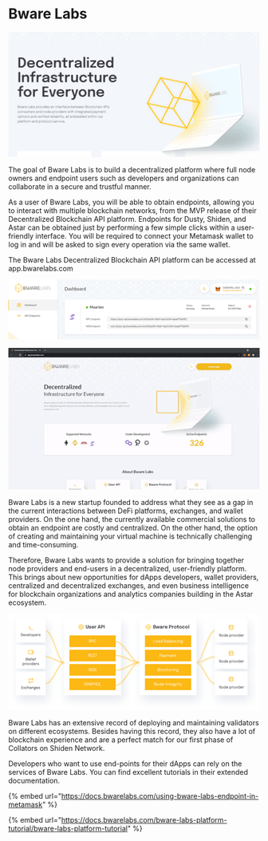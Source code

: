 # Bware Labs

![](../.gitbook/assets/bwarelabs.png)

The goal of Bware Labs is to build a decentralized platform where full node owners and endpoint users such as developers and organizations can collaborate in a secure and trustful manner.

As a user of Bware Labs, you will be able to obtain endpoints, allowing you to interact with multiple blockchain networks, from the MVP release of their Decentralized Blockchain API platform. Endpoints for Dusty, Shiden, and Astar can be obtained just by performing a few simple clicks within a user-friendly interface. You will be required to connect your Metamask wallet to log in and will be asked to sign every operation via the same wallet.

The Bware Labs Decentralized Blockchain API platform can be accessed at app.bwarelabs.com

![End-points for Dusty](../.gitbook/assets/1_stoie4xne5w_agoi2ry3fq.png)

![Demo Creating end-point for Dusty](../.gitbook/assets/1_fphi5vlr3g8hoqxtd1-l1a.gif)

Bware Labs is a new startup founded to address what they see as a gap in the current interactions between DeFi platforms, exchanges, and wallet providers. On the one hand, the currently available commercial solutions to obtain an endpoint are costly and centralized. On the other hand, the option of creating and maintaining your virtual machine is technically challenging and time-consuming.

Therefore, Bware Labs wants to provide a solution for bringing together node providers and end-users in a decentralized, user-friendly platform. This brings about new opportunities for dApps developers, wallet providers, centralized and decentralized exchanges, and even business intelligence for blockchain organizations and analytics companies building in the Astar ecosystem.

![Architecture Bware Labs](../.gitbook/assets/1_ctzyeangucyzjw4whykxbw.png)

Bware Labs has an extensive record of deploying and maintaining validators on different ecosystems. Besides having this record, they also have a lot of blockchain experience and are a perfect match for our first phase of Collators on Shiden Network.

Developers who want to use end-points for their dApps can rely on the services of Bware Labs. You can find excellent tutorials in their extended documentation.

{% embed url="https://docs.bwarelabs.com/using-bware-labs-endpoint-in-metamask" %}

{% embed url="https://docs.bwarelabs.com/bware-labs-platform-tutorial/bware-labs-platform-tutorial" %}

